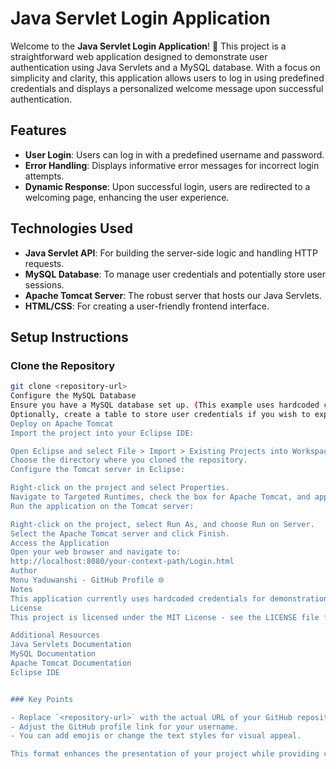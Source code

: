 # Java Servlet Login Application

Welcome to the **Java Servlet Login Application**! 🎉 This project is a straightforward web application designed to demonstrate user authentication using Java Servlets and a MySQL database. With a focus on simplicity and clarity, this application allows users to log in using predefined credentials and displays a personalized welcome message upon successful authentication.

## Features

- **User Login**: Users can log in with a predefined username and password.
- **Error Handling**: Displays informative error messages for incorrect login attempts.
- **Dynamic Response**: Upon successful login, users are redirected to a welcoming page, enhancing the user experience.

## Technologies Used

- **Java Servlet API**: For building the server-side logic and handling HTTP requests.
- **MySQL Database**: To manage user credentials and potentially store user sessions.
- **Apache Tomcat Server**: The robust server that hosts our Java Servlets.
- **HTML/CSS**: For creating a user-friendly frontend interface.

## Setup Instructions

### Clone the Repository

```bash
git clone <repository-url>
Configure the MySQL Database
Ensure you have a MySQL database set up. (This example uses hardcoded credentials for demonstration purposes.)
Optionally, create a table to store user credentials if you wish to expand the application's functionality.
Deploy on Apache Tomcat
Import the project into your Eclipse IDE:

Open Eclipse and select File > Import > Existing Projects into Workspace.
Choose the directory where you cloned the repository.
Configure the Tomcat server in Eclipse:

Right-click on the project and select Properties.
Navigate to Targeted Runtimes, check the box for Apache Tomcat, and apply the changes.
Run the application on the Tomcat server:

Right-click on the project, select Run As, and choose Run on Server.
Select the Apache Tomcat server and click Finish.
Access the Application
Open your web browser and navigate to:
http://localhost:8080/your-context-path/Login.html
Author
Monu Yaduwanshi - GitHub Profile 🌐
Notes
This application currently uses hardcoded credentials for demonstration purposes. It can be expanded to include database-driven authentication for a more robust solution.
License
This project is licensed under the MIT License - see the LICENSE file for details.

Additional Resources
Java Servlets Documentation
MySQL Documentation
Apache Tomcat Documentation
Eclipse IDE


### Key Points

- Replace `<repository-url>` with the actual URL of your GitHub repository.
- Adjust the GitHub profile link for your username.
- You can add emojis or change the text styles for visual appeal.

This format enhances the presentation of your project while providing clear instructions and useful information to potential users and contributors. Let me know if you need any more adjustments!
